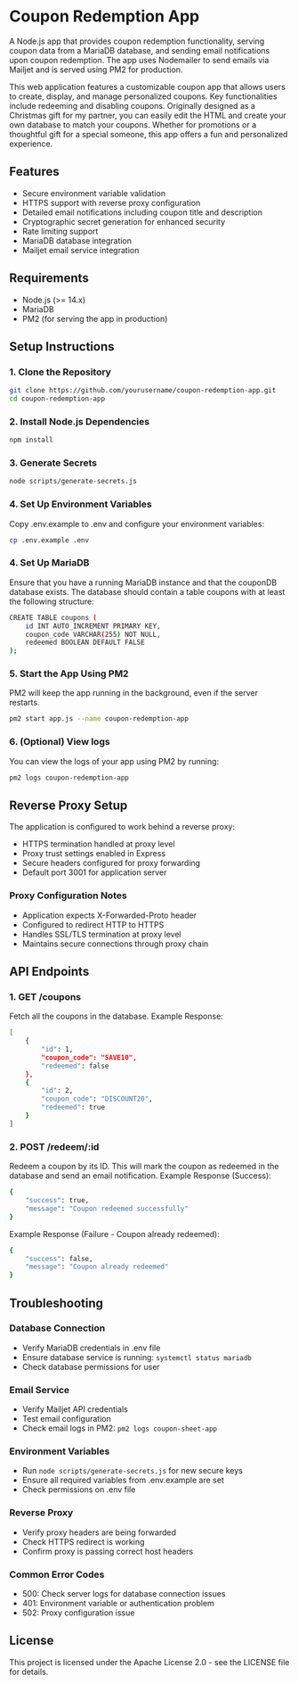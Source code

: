 # Coupon Redemption App

A Node.js app that provides coupon redemption functionality, serving coupon data from a MariaDB database, and sending email notifications upon coupon redemption. The app uses Nodemailer to send emails via Mailjet and is served using PM2 for production.

This web application features a customizable coupon app that allows users to create, display, and manage personalized coupons. Key functionalities include redeeming and disabling coupons. Originally designed as a Christmas gift for my partner, you can easily edit the HTML and create your own database to match your coupons. Whether for promotions or a thoughtful gift for a special someone, this app offers a fun and personalized experience.

## Features
- Secure environment variable validation
- HTTPS support with reverse proxy configuration
- Detailed email notifications including coupon title and description
- Cryptographic secret generation for enhanced security
- Rate limiting support
- MariaDB database integration
- Mailjet email service integration
  
## Requirements

- Node.js (>= 14.x)
- MariaDB
- PM2 (for serving the app in production)

## Setup Instructions

### 1. Clone the Repository

```bash
git clone https://github.com/yourusername/coupon-redemption-app.git
cd coupon-redemption-app
```

### 2. Install Node.js Dependencies

```bash
npm install
```

### 3. Generate Secrets

```bash
node scripts/generate-secrets.js
```

### 4. Set Up Environment Variables

Copy .env.example to .env and configure your environment variables:

```bash
cp .env.example .env
```

### 4. Set Up MariaDB

Ensure that you have a running MariaDB instance and that the couponDB database exists. The database should contain a table coupons with at least the following structure:

```bash
CREATE TABLE coupons (
    id INT AUTO_INCREMENT PRIMARY KEY,
    coupon_code VARCHAR(255) NOT NULL,
    redeemed BOOLEAN DEFAULT FALSE
);
```

### 5. Start the App Using PM2

PM2 will keep the app running in the background, even if the server restarts.

```bash
pm2 start app.js --name coupon-redemption-app
```

### 6. (Optional) View logs

You can view the logs of your app using PM2 by running:

```bash
pm2 logs coupon-redemption-app
```

## Reverse Proxy Setup
The application is configured to work behind a reverse proxy:
- HTTPS termination handled at proxy level
- Proxy trust settings enabled in Express
- Secure headers configured for proxy forwarding
- Default port 3001 for application server

### Proxy Configuration Notes
- Application expects X-Forwarded-Proto header
- Configured to redirect HTTP to HTTPS
- Handles SSL/TLS termination at proxy level
- Maintains secure connections through proxy chain

## API Endpoints

### 1. GET /coupons

Fetch all the coupons in the database.
Example Response:

```bash
[
    {
        "id": 1,
        "coupon_code": "SAVE10",
        "redeemed": false
    },
    {
        "id": 2,
        "coupon_code": "DISCOUNT20",
        "redeemed": true
    }
]
```

### 2. POST /redeem/:id

Redeem a coupon by its ID. This will mark the coupon as redeemed in the database and send an email notification.
Example Response (Success):

```bash
{
    "success": true,
    "message": "Coupon redeemed successfully"
}
```

Example Response (Failure - Coupon already redeemed):

```bash
{
    "success": false,
    "message": "Coupon already redeemed"
}
```

## Troubleshooting

### Database Connection
- Verify MariaDB credentials in .env file
- Ensure database service is running: `systemctl status mariadb`
- Check database permissions for user

### Email Service
- Verify Mailjet API credentials
- Test email configuration
- Check email logs in PM2: `pm2 logs coupon-sheet-app`

### Environment Variables
- Run `node scripts/generate-secrets.js` for new secure keys
- Ensure all required variables from .env.example are set
- Check permissions on .env file

### Reverse Proxy
- Verify proxy headers are being forwarded
- Check HTTPS redirect is working
- Confirm proxy is passing correct host headers

### Common Error Codes
- 500: Check server logs for database connection issues
- 401: Environment variable or authentication problem
- 502: Proxy configuration issue

## License

This project is licensed under the Apache License 2.0 - see the LICENSE file for details.
